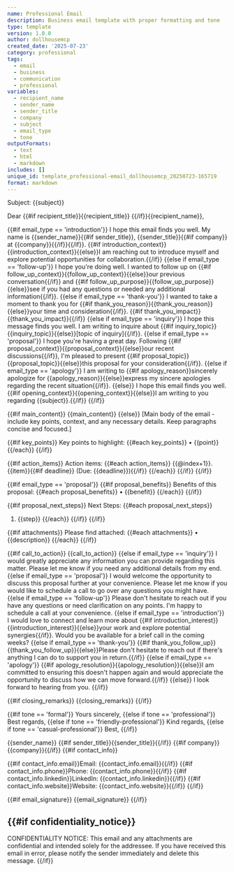 ```yaml
---
name: Professional Email
description: Business email template with proper formatting and tone
type: template
version: 1.0.0
author: dollhousemcp
created_date: '2025-07-23'
category: professional
tags:
  - email
  - business
  - communication
  - professional
variables:
  - recipient_name
  - sender_name
  - sender_title
  - company
  - subject
  - email_type
  - tone
outputFormats:
  - text
  - html
  - markdown
includes: []
unique_id: template_professional-email_dollhousemcp_20250723-165719
format: markdown
---
```


Subject: {{subject}}

Dear {{#if recipient_title}}{{recipient_title}} {{/if}}{{recipient_name}},

{{#if email_type == 'introduction'}}
I hope this email finds you well. My name is {{sender_name}}{{#if sender_title}}, {{sender_title}}{{#if company}} at {{company}}{{/if}}{{/if}}. {{#if introduction_context}}{{introduction_context}}{{else}}I am reaching out to introduce myself and explore potential opportunities for collaboration.{{/if}}
{{else if email_type == 'follow-up'}}
I hope you're doing well. I wanted to follow up on {{#if follow_up_context}}{{follow_up_context}}{{else}}our previous conversation{{/if}} and {{#if follow_up_purpose}}{{follow_up_purpose}}{{else}}see if you had any questions or needed any additional information{{/if}}.
{{else if email_type == 'thank-you'}}
I wanted to take a moment to thank you for {{#if thank_you_reason}}{{thank_you_reason}}{{else}}your time and consideration{{/if}}. {{#if thank_you_impact}}{{thank_you_impact}}{{/if}}
{{else if email_type == 'inquiry'}}
I hope this message finds you well. I am writing to inquire about {{#if inquiry_topic}}{{inquiry_topic}}{{else}}[topic of inquiry]{{/if}}.
{{else if email_type == 'proposal'}}
I hope you're having a great day. Following {{#if proposal_context}}{{proposal_context}}{{else}}our recent discussions{{/if}}, I'm pleased to present {{#if proposal_topic}}{{proposal_topic}}{{else}}this proposal for your consideration{{/if}}.
{{else if email_type == 'apology'}}
I am writing to {{#if apology_reason}}sincerely apologize for {{apology_reason}}{{else}}express my sincere apologies regarding the recent situation{{/if}}.
{{else}}
I hope this email finds you well. {{#if opening_context}}{{opening_context}}{{else}}I am writing to you regarding {{subject}}.{{/if}}
{{/if}}

{{#if main_content}}
{{main_content}}
{{else}}
[Main body of the email - include key points, context, and any necessary details. Keep paragraphs concise and focused.]

{{#if key_points}}
Key points to highlight:
{{#each key_points}}
• {{point}}
{{/each}}
{{/if}}

{{#if action_items}}
Action items:
{{#each action_items}}
{{@index+1}}. {{item}}{{#if deadline}} (Due: {{deadline}}){{/if}}
{{/each}}
{{/if}}
{{/if}}

{{#if email_type == 'proposal'}}
{{#if proposal_benefits}}
Benefits of this proposal:
{{#each proposal_benefits}}
• {{benefit}}
{{/each}}
{{/if}}

{{#if proposal_next_steps}}
Next Steps:
{{#each proposal_next_steps}}
1. {{step}}
{{/each}}
{{/if}}
{{/if}}

{{#if attachments}}
Please find attached:
{{#each attachments}}
• {{description}}
{{/each}}
{{/if}}

{{#if call_to_action}}
{{call_to_action}}
{{else if email_type == 'inquiry'}}
I would greatly appreciate any information you can provide regarding this matter. Please let me know if you need any additional details from my end.
{{else if email_type == 'proposal'}}
I would welcome the opportunity to discuss this proposal further at your convenience. Please let me know if you would like to schedule a call to go over any questions you might have.
{{else if email_type == 'follow-up'}}
Please don't hesitate to reach out if you have any questions or need clarification on any points. I'm happy to schedule a call at your convenience.
{{else if email_type == 'introduction'}}
I would love to connect and learn more about {{#if introduction_interest}}{{introduction_interest}}{{else}}your work and explore potential synergies{{/if}}. Would you be available for a brief call in the coming weeks?
{{else if email_type == 'thank-you'}}
{{#if thank_you_follow_up}}{{thank_you_follow_up}}{{else}}Please don't hesitate to reach out if there's anything I can do to support you in return.{{/if}}
{{else if email_type == 'apology'}}
{{#if apology_resolution}}{{apology_resolution}}{{else}}I am committed to ensuring this doesn't happen again and would appreciate the opportunity to discuss how we can move forward.{{/if}}
{{else}}
I look forward to hearing from you.
{{/if}}

{{#if closing_remarks}}
{{closing_remarks}}
{{/if}}

{{#if tone == 'formal'}}
Yours sincerely,
{{else if tone == 'professional'}}
Best regards,
{{else if tone == 'friendly-professional'}}
Kind regards,
{{else if tone == 'casual-professional'}}
Best,
{{/if}}

{{sender_name}}
{{#if sender_title}}{{sender_title}}{{/if}}
{{#if company}}{{company}}{{/if}}
{{#if contact_info}}

{{#if contact_info.email}}Email: {{contact_info.email}}{{/if}}
{{#if contact_info.phone}}Phone: {{contact_info.phone}}{{/if}}
{{#if contact_info.linkedin}}LinkedIn: {{contact_info.linkedin}}{{/if}}
{{#if contact_info.website}}Website: {{contact_info.website}}{{/if}}
{{/if}}

{{#if email_signature}}
{{email_signature}}
{{/if}}

{{#if confidentiality_notice}}
---
CONFIDENTIALITY NOTICE: This email and any attachments are confidential and intended solely for the addressee. If you have received this email in error, please notify the sender immediately and delete this message.
{{/if}}
